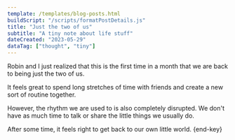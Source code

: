 ```yaml
---
template: /templates/blog-posts.html
buildScript: "/scripts/formatPostDetails.js"
title: "Just the two of us"
subtitle: "A tiny note about life stuff"
dateCreated: "2023-05-29"
dataTag: ["thought", "tiny"]
---
```


Robin and I just realized that this is the first time in a month that we are back to being just the two of us.

It feels great to spend long stretches of time with friends and create a new sort of routine together.

However, the rhythm we are used to is also completely disrupted. We don't have as much time to talk or share the little things we usually do.

After some time, it feels right to get back to our own little world. {end-key}
